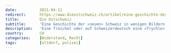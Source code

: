```yaml
---
date:          2021-04-11
redirect:      https://www.dieostschweiz.ch/artikel/eine-geschichte-der-neuen-schweiz-in-wenigen-bildern-dYamXKP
title:         Die Ostschweiz
subtitle:      'Eine Geschichte der «neuen» Schweiz in wenigen Bildern'
description:   'Eine Treichel oder auf Schweizerdeutsch eine «Trychle» macht Lärm. Aber ist sie auch gefährlich? In den Augen der Polizei offenbar schon. In Altdorf wurden Treichler Opfer von Reizgas. Wie es aussieht, wenn das zum Einsatz kommt (und was man dann muss): Diese Leserbilder zeigen es.'
country:       CH
categories:    [Widerstand, Recht]
tags:          [altdorf, polizei]
---
```

